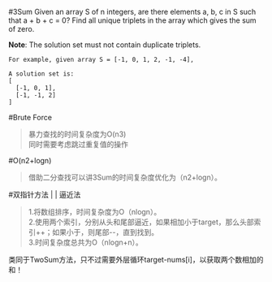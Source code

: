 #3Sum
Given an array S of n integers, are there elements a, b, c in S such that a + b + c = 0? Find all unique triplets in the array which gives the sum of zero.

**Note**: The solution set must not contain duplicate triplets.

	For example, given array S = [-1, 0, 1, 2, -1, -4],
	
	A solution set is:
	[
	  [-1, 0, 1],
	  [-1, -1, 2]
	]
#Brute Force
>暴力查找的时间复杂度为O(n3)<br>
>同时需要考虑跳过重复值的操作

#O(n2+logn)
>借助二分查找可以讲3Sum的时间复杂度优化为（n2+logn）。<br>

#双指针方法 | | 逼近法

>1.将数组排序，时间复杂度为O（nlogn）。<br>
>2.使用两个索引，分别从头和尾部逼近，如果相加小于target，那么头部索引++；如果小于，则尾部--，直到找到。<br>
>3.时间复杂度总共为O（nlogn+n）。<br>

类同于TwoSum方法，只不过需要外层循环target-nums[i]，以获取两个数相加的和！